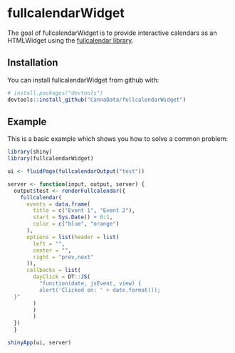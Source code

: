 
<!-- README.md is generated from README.Rmd. Please edit that file -->
fullcalendarWidget
==================

The goal of fullcalendarWidget is to provide interactive calendars as an HTMLWidget using the [fullcalendar library](https://fullcalendar.io).

Installation
------------

You can install fullcalendarWidget from github with:

``` r
# install.packages("devtools")
devtools::install_github("CannaData/fullcalendarWidget")
```

Example
-------

This is a basic example which shows you how to solve a common problem:

``` r
library(shiny)
library(fullcalendarWidget)

ui <- fluidPage(fullcalendarOutput("test"))

server <- function(input, output, server) {
  output$test <- renderFullcalendar({
    fullcalendar(
      events = data.frame(
        title = c("Event 1", "Event 2"),
        start = Sys.Date() + 0:1,
        color = c("blue", "orange")
      ),
      options = list(header = list(
        left = "",
        center = "",
        right = "prev,next"
      )),
      callbacks = list(
        dayClick = DT::JS(
          "function(date, jsEvent, view) {
          alert('Clicked on: ' + date.format());
  }"
        )
        )
        )
  })
  }

shinyApp(ui, server)
```
